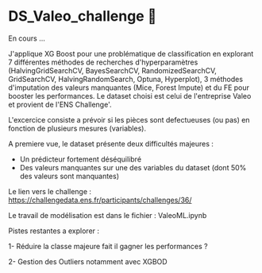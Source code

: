 # DS_Valeo_challenge :car:

En cours ...

J'applique XG Boost pour une problématique de classification en explorant 7 différentes méthodes de recherches d'hyperparamètres (HalvingGridSearchCV, BayesSearchCV, RandomizedSearchCV, GridSearchCV, HalvingRandomSearch, Optuna, Hyperplot), 3 méthodes d'imputation des valeurs manquantes (Mice, Forest Impute) et du FE pour booster les performances. Le dataset choisi est celui de l'entreprise Valeo et provient de l'ENS Challenge'.


L'excercice consiste a prévoir si les pièces sont defectueuses (ou pas) en fonction de plusieurs mesures (variables).

A premiere vue, le dataset présente deux difficultés majeures : 
- Un prédicteur fortement déséquilibré
- Des valeurs manquantes sur une des variables du dataset (dont 50% des valeurs sont manquantes)

Le lien vers le challenge : https://challengedata.ens.fr/participants/challenges/36/

Le travail de modélisation est dans le fichier : ValeoML.ipynb



Pistes restantes a explorer :

1- Réduire la classe majeure fait il gagner les performances ?

2-  Gestion des Outliers notamment avec XGBOD
